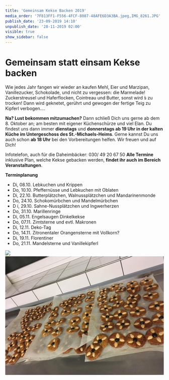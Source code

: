 ```yaml
---
title: 'Gemeinsam Kekse Backen 2019'
media_order: '7F813FF1-F556-4FCF-8087-48AFE6D3A3BA.jpeg,IMG_8261.JPG'
publish_date: '23-09-2019 14:10'
unpublish_date: '28-11-2019 02:00'
visible: true
show_sidebar: false
---
```


# Gemeinsam statt einsam Kekse backen

Wie jedes Jahr fangen wir wieder an
kaufen Mehl, Eier und Marzipan,
Vanillezucker, Schokolade,
und nicht zu vergessen: die Marmelade! Zuckerstreusel und Haferflocken,
Cointreau und Butter, sonst wird ́s zu trocken!
Dann wird geknetet, gerührt und gewogen der fertige Teig zu Kipferl verbogen....

**Na? Lust bekommen mitzumachen?**
Dann schließ Dich uns gerne ab dem 8. Oktober an; am besten mit eigener Küchenschürze und viel Elan. Du findest uns dann immer **dienstags** und **donnerstags ab 19 Uhr in der kalten Küche im Untergeschoss des St.-Michaels-Heims**. Gerne kannst Du uns auch schon **ab 18 Uhr** bei den Vorbereitungen helfen.
Wir freuen und auf Dich!

Infotelefon, auch für die Daheimbäcker: 030/ 49 20 67 50
**Alle Termine** inklusive Plan, welche Kekse gebacken werden, **findet ihr auch im Bereich Veranstaltungen**.

**Terminplanung**
* Di,	08.10.	Lebkuchen und Krippen
* Do,	10.10.	Pfeffernüsse und Lebkuchen mit Oblaten
* Di,	22.10.	Butterplätzchen, Walnussplätzchen und Mandarinenmonde
* Do,	24.10.	Schokomürbchen und Mandelmürbchen
* D i,	29.10.	Sahne-Nussplätzchen und Ingwerherzen
* Do,	31.10.	Marillenringe
* Di,	05.11.	Engelsaugen Dinkelkekse
* Do,	07.11.	Zimtsterne und evtl. Makronen
* Di,	12.11.	Deko-Tag
* Do, 14.11.	Zitronentaler Orangensterne mit Vollkorn?
* Di, 19.11.	Florentiner
* Do, 21.11.	Mandelsterne und Vanillekipferl

![](https://smh-gemeinden.de/user/pages/02.news/gemeinsam-kekse-backen-2019/IMG_8261.JPG)
![](7F813FF1-F556-4FCF-8087-48AFE6D3A3BA.jpeg)
